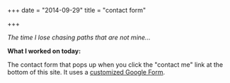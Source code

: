 +++
date = "2014-09-29"
title = "contact form"

+++

*The time I lose chasing paths that are not mine...*

**What I worked on today:**

The contact form that pops up when you click the "contact me" link at the bottom of this site. It uses a <a href="http://www.immersionmedia.com/blog/customizing-and-styling-google-forms/">customized Google Form</a>.